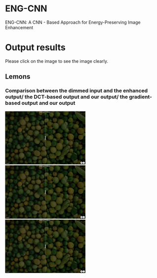# ENG-CNN
 ENG-CNN: A CNN - Based Approach for Energy-Preserving Image Enhancement

 # Output results
 Please click on the image to see the image clearly.
 ## Lemons
 ###  Comparison between the dimmed input and the enhanced output/ the DCT-based output and our output/ the gradient-based output and our output
[<img src="figures/lemons.png" width="260px"/>](https://imgsli.com/MzU3MzM1) [<img src="figures/lemons.png" width="260px"/>](https://imgsli.com/MzU3MzM3)[<img src="figures/lemons.png" width="260px"/>](https://imgsli.com/MzU3MzM5)

